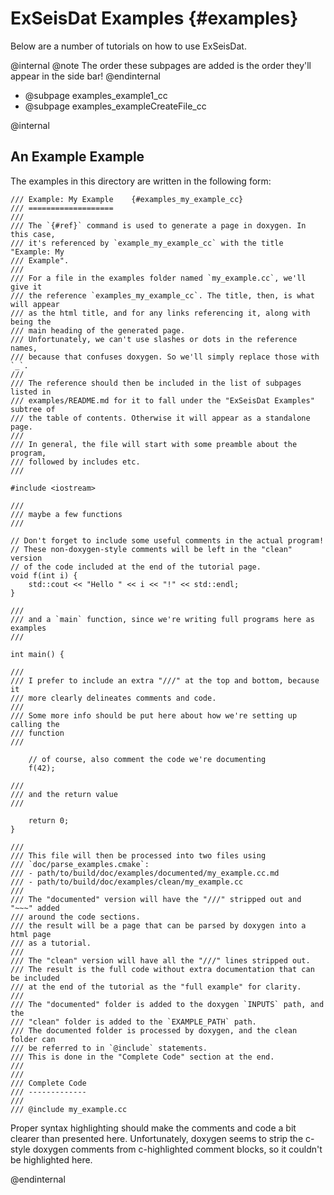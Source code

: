 
ExSeisDat Examples    {#examples}
==================

Below are a number of tutorials on how to use ExSeisDat.

@internal
    @note The order these subpages are added is the order they'll appear in the
          side bar!
@endinternal

- @subpage examples_example1_cc
- @subpage examples_exampleCreateFile_cc


@internal

An Example Example
------------------

The examples in this directory are written in the following form:

~~~
/// Example: My Example    {#examples_my_example_cc}
/// ===================
///
/// The `{#ref}` command is used to generate a page in doxygen. In this case,
/// it's referenced by `example_my_example_cc` with the title "Example: My
/// Example".
///
/// For a file in the examples folder named `my_example.cc`, we'll give it
/// the reference `examples_my_example_cc`. The title, then, is what will appear
/// as the html title, and for any links referencing it, along with being the
/// main heading of the generated page.
/// Unfortunately, we can't use slashes or dots in the reference names,
/// because that confuses doxygen. So we'll simply replace those with `_`.
///
/// The reference should then be included in the list of subpages listed in
/// examples/README.md for it to fall under the "ExSeisDat Examples" subtree of
/// the table of contents. Otherwise it will appear as a standalone page.
///
/// In general, the file will start with some preamble about the program,
/// followed by includes etc.
///

#include <iostream>

///
/// maybe a few functions
///

// Don't forget to include some useful comments in the actual program!
// These non-doxygen-style comments will be left in the "clean" version
// of the code included at the end of the tutorial page.
void f(int i) {
    std::cout << "Hello " << i << "!" << std::endl;
}

///
/// and a `main` function, since we're writing full programs here as examples
///

int main() {

///
/// I prefer to include an extra "///" at the top and bottom, because it
/// more clearly delineates comments and code.
///
/// Some more info should be put here about how we're setting up calling the
/// function
///

    // of course, also comment the code we're documenting
    f(42);

///
/// and the return value
///

    return 0;
}

///
/// This file will then be processed into two files using
/// `doc/parse_examples.cmake`:
/// - path/to/build/doc/examples/documented/my_example.cc.md
/// - path/to/build/doc/examples/clean/my_example.cc
///
/// The "documented" version will have the "///" stripped out and "~~~" added
/// around the code sections.
/// the result will be a page that can be parsed by doxygen into a html page
/// as a tutorial.
///
/// The "clean" version will have all the "///" lines stripped out.
/// The result is the full code without extra documentation that can be included
/// at the end of the tutorial as the "full example" for clarity.
///
/// The "documented" folder is added to the doxygen `INPUTS` path, and the
/// "clean" folder is added to the `EXAMPLE_PATH` path.
/// The documented folder is processed by doxygen, and the clean folder can
/// be referred to in `@include` statements.
/// This is done in the "Complete Code" section at the end.
///
///
/// Complete Code
/// -------------
///
/// @include my_example.cc
~~~

Proper syntax highlighting should make the comments and code a bit clearer than
presented here.
Unfortunately, doxygen seems to strip the c-style doxygen comments from
c-highlighted comment blocks, so it couldn't be highlighted here.

@endinternal
